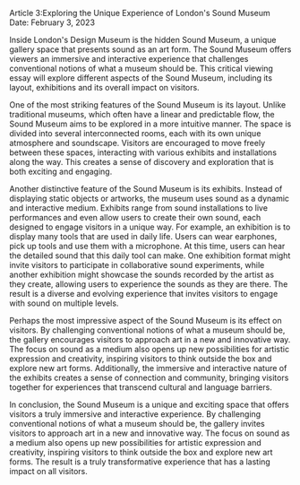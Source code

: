 Article 3:Exploring the Unique Experience of London's Sound Museum
Date: February 3, 2023

Inside London's Design Museum is the hidden Sound Museum, a unique gallery space that presents sound as an art form. The Sound Museum offers viewers an immersive and interactive experience that challenges conventional notions of what a museum should be. This critical viewing essay will explore different aspects of the Sound Museum, including its layout, exhibitions and its overall impact on visitors.

One of the most striking features of the Sound Museum is its layout. Unlike traditional museums, which often have a linear and predictable flow, the Sound Museum aims to be explored in a more intuitive manner. The space is divided into several interconnected rooms, each with its own unique atmosphere and soundscape. Visitors are encouraged to move freely between these spaces, interacting with various exhibits and installations along the way. This creates a sense of discovery and exploration that is both exciting and engaging.

Another distinctive feature of the Sound Museum is its exhibits. Instead of displaying static objects or artworks, the museum uses sound as a dynamic and interactive medium. Exhibits range from sound installations to live performances and even allow users to create their own sound, each designed to engage visitors in a unique way. For example, an exhibition is to display many tools that are used in daily life. Users can wear earphones, pick up tools and use them with a microphone. At this time, users can hear the detailed sound that this daily tool can make. One exhibition format might invite visitors to participate in collaborative sound experiments, while another exhibition might showcase the sounds recorded by the artist as they create, allowing users to experience the sounds as they are there. The result is a diverse and evolving experience that invites visitors to engage with sound on multiple levels.

Perhaps the most impressive aspect of the Sound Museum is its effect on visitors. By challenging conventional notions of what a museum should be, the gallery encourages visitors to approach art in a new and innovative way. The focus on sound as a medium also opens up new possibilities for artistic expression and creativity, inspiring visitors to think outside the box and explore new art forms. Additionally, the immersive and interactive nature of the exhibits creates a sense of connection and community, bringing visitors together for experiences that transcend cultural and language barriers.

In conclusion, the Sound Museum is a unique and exciting space that offers visitors a truly immersive and interactive experience. By challenging conventional notions of what a museum should be, the gallery invites visitors to approach art in a new and innovative way. The focus on sound as a medium also opens up new possibilities for artistic expression and creativity, inspiring visitors to think outside the box and explore new art forms. The result is a truly transformative experience that has a lasting impact on all visitors.
